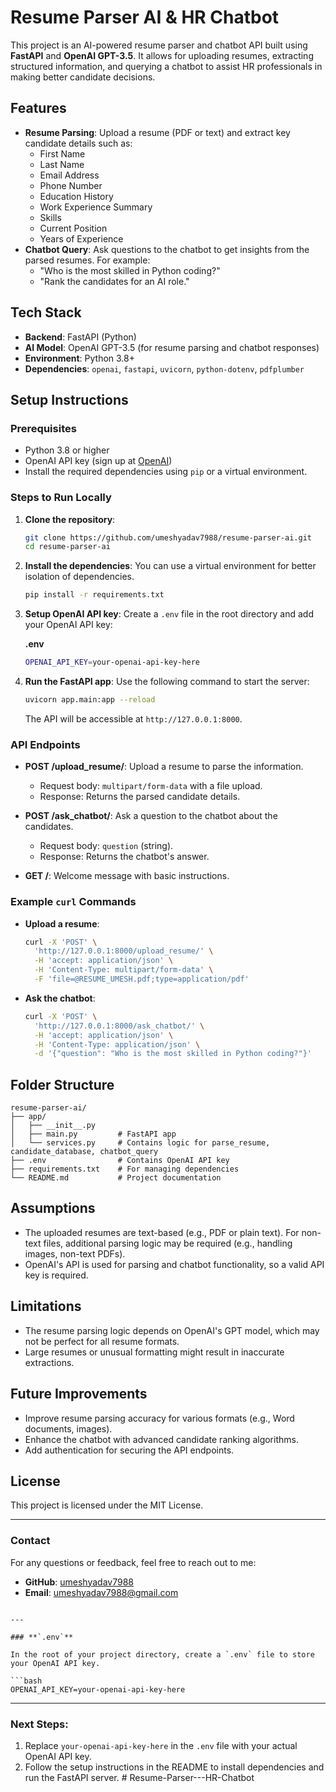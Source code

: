# Resume Parser AI & HR Chatbot

This project is an AI-powered resume parser and chatbot API built using **FastAPI** and **OpenAI GPT-3.5**. It allows for uploading resumes, extracting structured information, and querying a chatbot to assist HR professionals in making better candidate decisions.

## Features

- **Resume Parsing**: Upload a resume (PDF or text) and extract key candidate details such as:
  - First Name
  - Last Name
  - Email Address
  - Phone Number
  - Education History
  - Work Experience Summary
  - Skills
  - Current Position
  - Years of Experience
- **Chatbot Query**: Ask questions to the chatbot to get insights from the parsed resumes. For example:
  - "Who is the most skilled in Python coding?"
  - "Rank the candidates for an AI role."

## Tech Stack

- **Backend**: FastAPI (Python)
- **AI Model**: OpenAI GPT-3.5 (for resume parsing and chatbot responses)
- **Environment**: Python 3.8+
- **Dependencies**: `openai`, `fastapi`, `uvicorn`, `python-dotenv`, `pdfplumber`

## Setup Instructions

### Prerequisites

- Python 3.8 or higher
- OpenAI API key (sign up at [OpenAI](https://beta.openai.com/signup/))
- Install the required dependencies using `pip` or a virtual environment.

### Steps to Run Locally

1. **Clone the repository**:
   ```bash
   git clone https://github.com/umeshyadav7988/resume-parser-ai.git
   cd resume-parser-ai
   ```

2. **Install the dependencies**:
   You can use a virtual environment for better isolation of dependencies.

   ```bash
   pip install -r requirements.txt
   ```

3. **Setup OpenAI API key**:
   Create a `.env` file in the root directory and add your OpenAI API key:

   **.env**
   ```bash
   OPENAI_API_KEY=your-openai-api-key-here
   ```

4. **Run the FastAPI app**:
   Use the following command to start the server:

   ```bash
   uvicorn app.main:app --reload
   ```

   The API will be accessible at `http://127.0.0.1:8000`.

### API Endpoints

- **POST /upload_resume/**: Upload a resume to parse the information.
  - Request body: `multipart/form-data` with a file upload.
  - Response: Returns the parsed candidate details.
  
- **POST /ask_chatbot/**: Ask a question to the chatbot about the candidates.
  - Request body: `question` (string).
  - Response: Returns the chatbot's answer.

- **GET /**: Welcome message with basic instructions.

### Example `curl` Commands

- **Upload a resume**:
  ```bash
  curl -X 'POST' \
    'http://127.0.0.1:8000/upload_resume/' \
    -H 'accept: application/json' \
    -H 'Content-Type: multipart/form-data' \
    -F 'file=@RESUME_UMESH.pdf;type=application/pdf'
  ```

- **Ask the chatbot**:
  ```bash
  curl -X 'POST' \
    'http://127.0.0.1:8000/ask_chatbot/' \
    -H 'accept: application/json' \
    -H 'Content-Type: application/json' \
    -d '{"question": "Who is the most skilled in Python coding?"}'
  ```

## Folder Structure

```
resume-parser-ai/
├── app/
│   ├── __init__.py
│   ├── main.py         # FastAPI app
│   └── services.py     # Contains logic for parse_resume, candidate_database, chatbot_query
├── .env                # Contains OpenAI API key
├── requirements.txt    # For managing dependencies
└── README.md           # Project documentation
```

## Assumptions

- The uploaded resumes are text-based (e.g., PDF or plain text). For non-text files, additional parsing logic may be required (e.g., handling images, non-text PDFs).
- OpenAI's API is used for parsing and chatbot functionality, so a valid API key is required.

## Limitations

- The resume parsing logic depends on OpenAI's GPT model, which may not be perfect for all resume formats.
- Large resumes or unusual formatting might result in inaccurate extractions.

## Future Improvements

- Improve resume parsing accuracy for various formats (e.g., Word documents, images).
- Enhance the chatbot with advanced candidate ranking algorithms.
- Add authentication for securing the API endpoints.

## License

This project is licensed under the MIT License.

---

### Contact

For any questions or feedback, feel free to reach out to me:

- **GitHub**: [umeshyadav7988](https://github.com/umeshyadav7988)
- **Email**: umeshyadav7988@gmail.com
```

---

### **`.env`**

In the root of your project directory, create a `.env` file to store your OpenAI API key.

```bash
OPENAI_API_KEY=your-openai-api-key-here
```

---

### **Next Steps:**

1. Replace `your-openai-api-key-here` in the `.env` file with your actual OpenAI API key.
2. Follow the setup instructions in the README to install dependencies and run the FastAPI server.
#   R e s u m e - P a r s e r - - - H R - C h a t b o t  
 